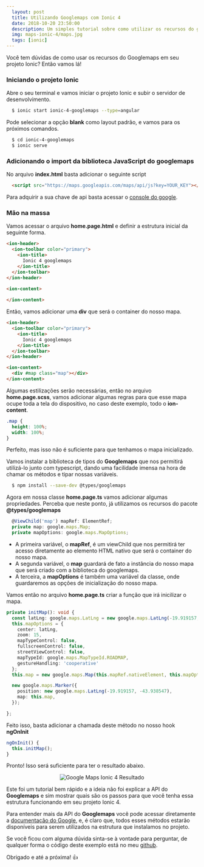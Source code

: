 ```yaml
---
  layout: post
  title: Utilizando Googlemaps com Ionic 4
  date: 2018-10-20 23:50:00
  description: Um simples tutorial sobre como utilizar os recursos do googlemaps com o Ionic 4.
  img: maps-ionic-4/maps.jpg
  tags: [ionic] 
---
```


Você tem dúvidas de como usar os recursos do Googlemaps em seu projeto Ionic? Então vamos lá!

### Iniciando o projeto Ionic

Abre o seu terminal e vamos iniciar o projeto Ionic e subir o servidor de desenvolvimento.

```bash
  $ ionic start ionic-4-googlemaps --type=angular  
```

Pode selecionar a opção **blank** como layout padrão, e vamos para os próximos comandos.

```bash
  $ cd ionic-4-googlemaps
  $ ionic serve
```

### Adicionando o import da biblioteca JavaScript do googlemaps

No arquivo **index.html** basta adicionar o seguinte script

```html
  <script src="https://maps.googleapis.com/maps/api/js?key=YOUR_KEY"></script>
```

Para adquirir a sua chave de api basta acessar o [console do google](https://console.cloud.google.com/?hl=pt-br).

### Mão na massa

Vamos acessar o arquivo **home.page.html** e definir a estrutura inicial da seguinte forma.

```html
<ion-header>
  <ion-toolbar color="primary">
    <ion-title>
      Ionic 4 googlemaps
    </ion-title>
  </ion-toolbar>
</ion-header>

<ion-content>
  
</ion-content>
```


Então, vamos adicionar uma **div** que será o container do nosso mapa.

```html
<ion-header>
  <ion-toolbar color="primary">
    <ion-title>
      Ionic 4 googlemaps
    </ion-title>
  </ion-toolbar>
</ion-header>

<ion-content>
  <div #map class="map"></div>
</ion-content>
```

Algumas estilizações serão necessárias, então no arquivo **home.page.scss**, vamos adicionar algumas regras para que esse mapa ocupe toda a tela do dispositivo, no caso deste exemplo, todo o **ion-content**.


```scss
.map {
  height: 100%;
  width: 100%;
}
```

Perfeito, mas isso não é suficiente para que tenhamos o mapa inicializado.

Vamos instalar a biblioteca de tipos do **Googlemaps** que nos permitirá utilizá-lo junto com typescript, dando uma facilidade imensa na hora de chamar os métodos e tipar nossas variáveis.

```bash
  $ npm install --save-dev @types/googlemaps 
```

Agora em nossa classe **home.page.ts** vamos adicionar algumas propriedades. Perceba que neste ponto, já utilizamos os recursos do pacote **@types/googlemaps**
```typescript
  @ViewChild('map') mapRef: ElementRef;
  private map: google.maps.Map;
  private mapOptions: google.maps.MapOptions;
```

* A primeira variável, o **mapRef**, é um viewChild que nos permitirá ter acesso diretamente ao elemento HTML nativo que será o container do nosso mapa.
* A segunda variável, o **map** guardará de fato a instância do nosso mapa que será criado com a biblioteca do googlemaps.
* A terceira, a **mapOptions** é também uma variável da classe, onde guardaremos as opções de inicialização do nosso mapa.

Vamos então no arquivo **home.page.ts** criar a função que irá inicilizar o mapa.

```typescript
private initMap(): void {    
  const latLng: google.maps.LatLng = new google.maps.LatLng(-19.919157, -43.938547);
  this.mapOptions = {
    center: latLng,
    zoom: 15,
    mapTypeControl: false,
    fullscreenControl: false,
    streetViewControl: false,
    mapTypeId: google.maps.MapTypeId.ROADMAP,
    gestureHandling: 'cooperative'
  };
  this.map = new google.maps.Map(this.mapRef.nativeElement, this.mapOptions);

  new google.maps.Marker({
    position: new google.maps.LatLng(-19.919157, -43.938547),
    map: this.map,
  });

};
```

Feito isso, basta adicionar a chamada deste método no nosso hook **ngOnInit**

```typescript
ngOnInit() {
  this.initMap();
}
```

Pronto! Isso será suficiente para ter o resultado abaixo.
<p align="center"> 
  <img src="{{site.baseurl}}/assets/img/maps-ionic-4/maps-result.png" alt="Google Maps Ionic 4 Resultado">
</p>


Este foi um tutorial bem rápido e a ideia não foi explicar a API do **Googlemaps** e sim mostrar quais são os passos para que você tenha essa estrutura funcionando em seu projeto Ionic 4.

Para entender mais da API do **Googlemaps** você pode acessar diretamente a [documentação do Google](https://developers.google.com/maps/documentation/javascript/tutorial?hl=pt-br), e, é claro que, todos esses métodos estarão disponíveis para serem utilizados na estrutura que instalamos no projeto.

Se você ficou com alguma dúvida sinta-se à vontade para perguntar, de qualquer forma o código deste exemplo está no meu [github](https://github.com/mateusduraes/ionic-4-googlemaps).

Obrigado e até a próxima! :+1:
